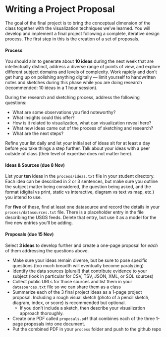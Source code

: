 # Writing a Project Proposal

The goal of the final project is to bring the conceptual dimension of the class together with the visualization techniques we’ve learned. You will develop and implement a final project following a complete, iterative design process. The first step in this is the creation of a set of proposals.

#### Process
You should aim to generate about **10 ideas** during the next week that are intellectually distinct, address a diverse range of points of view, and explore different subject domains and levels of complexity. Work rapidly and don't get hung up on polishing anything digitally — limit yourself to handwritten notes and sketches during this phase while you are doing research (recommended: 10 ideas in a 1 hour session).

During the research and sketching process, address the following questions:

  - What are some observations you find noteworthy?
  - What insights could this offer?
  - How is it related to visualization, what can visualization reveal here?
  - What new ideas came out of the process of sketching and research?
  - What are the next steps?

Refine your list daily and let your initial set of ideas sit for at least a day before you take things a step further. Talk about your ideas with a peer outside of class (their level of expertise does not matter here).

#### Ideas & Sources (due 8 Nov)

List your **ten** ideas in the `process/ideas.txt` file in your student directory. Each idea can be described in 2 or 3 sentences, but make sure you outline the subject matter being considered, the question being asked, and the format (digital vs print, static vs interactive, diagram vs text vs map, etc.) you intend to use.

For **five** of these, find at least one datasource and record the details in your `process/datasources.txt` file. There is a placeholder entry in the file describing the USGS feeds. Delete that entry, but use it as a model for the five new entries you'll be adding.

#### Proposals (due 15 Nov)

Select **3 ideas** to develop further and create a one-page proposal for *each* of them addressing the questions above.

- Make sure your ideas remain diverse, but be sure to pose specific questions (too much breadth will eventually become paralyzing)
- Identify the data sources (plural!) that contribute evidence to your subject (look in particular for CSV, TSV, JSON, XML, or SQL sources)
- Collect public URLs for those sources and list them in your `datasources.txt` file so we can share them as a class
- Summarize each of the 3 final project ideas as a 1-page project proposal. Including a rough visual sketch (photo of a pencil sketch, diagram, index, or score) is recommended but optional.
    - If you don’t include a sketch, then describe your visualization approach thoroughly.
- Create one PDF called `proposals.pdf` that combines each of the three 1-page proposals into one document.
- Put the combined PDF in your `process` folder and push to the github repo
